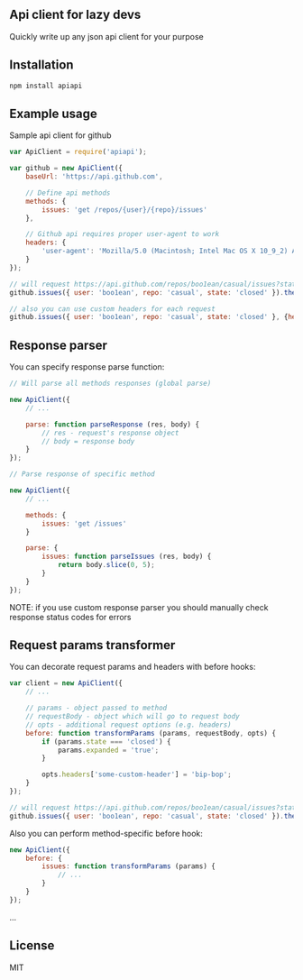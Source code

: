 ## Api client for lazy devs

Quickly write up any json api client for your purpose

## Installation

```bash
npm install apiapi
```

## Example usage

Sample api client for github

```js
var ApiClient = require('apiapi');

var github = new ApiClient({
	baseUrl: 'https://api.github.com',

	// Define api methods
	methods: {
		issues: 'get /repos/{user}/{repo}/issues'
	},

	// Github api requires proper user-agent to work
	headers: {
		'user-agent': 'Mozilla/5.0 (Macintosh; Intel Mac OS X 10_9_2) AppleWebKit/537.36 (KHTML, like Gecko) Chrome/40.0.2214.91 Safari/537.36'
	}
});

// will request https://api.github.com/repos/boo1ean/casual/issues?state=closed and return json data
github.issues({ user: 'boo1ean', repo: 'casual', state: 'closed' }).then(console.log);

// also you can use custom headers for each request
github.issues({ user: 'boo1ean', repo: 'casual', state: 'closed' }, {headers: { Authentication: "token GITHUB-TOKEN" }}).then(console.log);
```

## Response parser

You can specify response parse function:

```js
// Will parse all methods responses (global parse)

new ApiClient({
	// ...

	parse: function parseResponse (res, body) {
		// res - request's response object
		// body = response body
	}
});

// Parse response of specific method

new ApiClient({
	// ...

	methods: {
		issues: 'get /issues'
	}

	parse: {
		issues: function parseIssues (res, body) {
			return body.slice(0, 5);
		}
	}
});

```

NOTE: if you use custom response parser you should manually check response status codes for errors

## Request params transformer

You can decorate request params and headers with before hooks:

```js
var client = new ApiClient({
	// ...

	// params - object passed to method
	// requestBody - object which will go to request body
	// opts - additional request options (e.g. headers)
	before: function transformParams (params, requestBody, opts) {
		if (params.state === 'closed') {
			params.expanded = 'true';
		}

		opts.headers['some-custom-header'] = 'bip-bop';
	}
});

// will request https://api.github.com/repos/boo1ean/casual/issues?state=closed&expanded=true and return json data
github.issues({ user: 'boo1ean', repo: 'casual', state: 'closed' }).then(console.log);
```

Also you can perform method-specific before hook:

```js
new ApiClient({
	before: {
		issues: function transformParams (params) {
			// ...
		}
	}
});
```
...

## License

MIT
